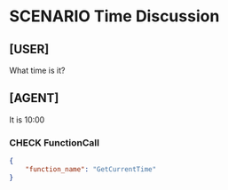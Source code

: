 # SCENARIO Time Discussion

## [USER]
What time is it?

## [AGENT]
It is 10:00

### CHECK FunctionCall
```json
{
	"function_name": "GetCurrentTime"
}
```
